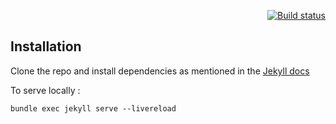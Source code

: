 <p align="right">
    <a href="https://github.com/Amit-Tomar/bioimage-analysis/actions?query=workflow%3A%22Master+branch+CI%22"><img src="https://github.com/Amit-Tomar/bioimage-analysis/workflows/Master%20branch%20CI/badge.svg" alt="Build status"></a>
</p>

## Installation

Clone the repo and install dependencies as mentioned in the [Jekyll docs](https://jekyllrb.com/docs/)

To serve locally : 

    bundle exec jekyll serve --livereload
